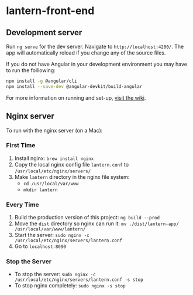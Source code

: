 # lantern-front-end

## Development server

Run `ng serve` for the dev server. Navigate to `http://localhost:4200/`. The app will automatically reload if you change any of the source files.

If you do not have Angular in your development environment you may have to run the folllowing:
```bash
npm install -g @angular/cli
npm install --save-dev @angular-devkit/build-angular
```

For more information on running and set-up, [visit the wiki](https://github.com/onc-healthit/lantern-front-end/wiki).

## Nginx server

To run with the nginx server (on a Mac):

### First Time
1. Install nginx: `brew install nginx`
2. Copy the local nginx config file `lantern.conf` to `/usr/local/etc/nginx/servers/`
3. Make `lantern` directory in the nginx file system:
    - `cd /usr/local/var/www`
    - `mkdir lantern`

### Every Time
1. Build the production version of this project: `ng build --prod`
2. Move the `dist` directory so nginx can run it: `mv ./dist/lantern-app/ /usr/local/var/www/lantern/`
3. Start the server: `sudo nginx -c /usr/local/etc/nginx/servers/lantern.conf`
4. Go to `localhost:8090`

### Stop the Server
- To stop the server: `sudo nginx -c /usr/local/etc/nginx/servers/lantern.conf -s stop`
- To stop nginx completely: `sudo nginx -s stop`